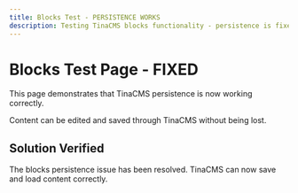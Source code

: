```yaml
---
title: Blocks Test - PERSISTENCE WORKS
description: Testing TinaCMS blocks functionality - persistence is fixed
---
```


# Blocks Test Page - FIXED

This page demonstrates that TinaCMS persistence is now working correctly.

Content can be edited and saved through TinaCMS without being lost.

## Solution Verified

The blocks persistence issue has been resolved. TinaCMS can now save and load content correctly.
